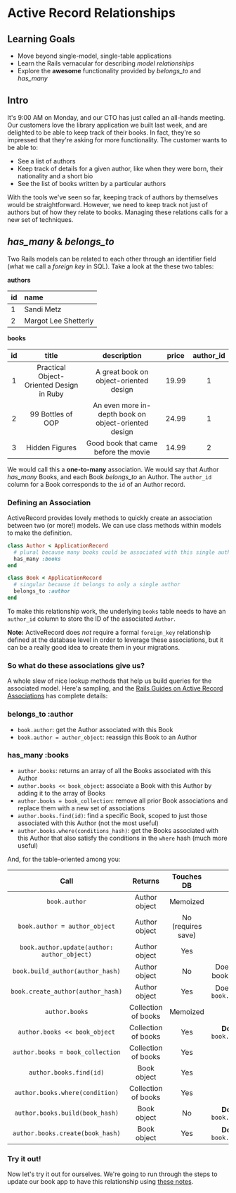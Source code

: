 # Active Record Relationships

## Learning Goals
- Move beyond single-model, single-table applications
- Learn the Rails vernacular for describing _model relationships_
- Explore the __awesome__ functionality provided by *belongs_to* and *has_many*

## Intro

It's 9:00 AM on Monday, and our CTO has just called an all-hands meeting. Our customers love the library application we built last week, and are delighted to be able to keep track of their books. In fact, they're so impressed that they're asking for more functionality. The customer wants to be able to:

- See a list of authors
- Keep track of details for a given author, like when they were born, their nationality and a short bio
- See the list of books written by a particular authors

With the tools we've seen so far, keeping track of authors by themselves would be straightforward. However, we need to keep track not just of authors but of how they relate to books. Managing these relations calls for a new set of techniques.

## *has_many* & *belongs_to*
Two Rails models can be related to each other through an identifier field (what we call a _foreign key_ in SQL). Take a look at the these two tables:

**authors**

| id | name     |
| :------------- | :------------- |
| 1       | Sandi Metz       |
| 2     | Margot Lee Shetterly |

**books**

|id | title                             | description | price | author_id |
|:-:|:--------------------------------:|:---------:|:---------:|:---------:|
| 1 | Practical Object-Oriented Design in Ruby |    A great book on object-oriented design| 19.99     | 1
| 2 | 99 Bottles of OOP        | An even more in-depth book on object-oriented design| 24.99|    1     |
| 3 | Hidden Figures                | Good book that came before the movie| 14.99 |    2    |

We would call this a __one-to-many__ association. We would say that Author *has_many* Books, and each Book *belongs_to* an Author. The `author_id` column for a Book corresponds to the `id` of an Author record.


### Defining an Association
ActiveRecord provides lovely methods to quickly create an association between two (or more!) models. We can use class methods within models to make the definition.

```ruby
class Author < ApplicationRecord
  # plural because many books could be associated with this single author
  has_many :books
end
```

```ruby
class Book < ApplicationRecord
  # singular because it belongs to only a single author
  belongs_to :author
end
```

To make this relationship work, the underlying `books` table needs to have an `author_id` column to store the ID of the associated `Author`.

__Note:__ ActiveRecord does _not_ require a formal `foreign_key` relationship defined at the database level in order to leverage these associations, but it can be a really good idea to create them in your migrations.

### So what do these associations give us?
A whole slew of nice lookup methods that help us build queries for the associated model. Here'a sampling, and the [Rails Guides on Active Record Associations](http://guides.rubyonrails.org/association_basics.html) has complete details:

### belongs_to :author
- `book.author`: get the Author associated with this Book
- `book.author = author_object`: reassign this Book to an Author

### has_many :books
- `author.books`: returns an array of all the Books associated with this Author
- `author.books << book_object`: associate a Book with this Author by adding it to the array of Books
- `author.books = book_collection`: remove all prior Book associations and replace them with a new set of associations
- `author.books.find(id)`: find a specific Book, scoped to just those associated with this Author (not the most useful)
- `author.books.where(conditions_hash)`: get the Books associated with this Author that also satisfy the conditions in the `where` hash (much more useful)


And, for the table-oriented among you:

| Call | Returns | Touches DB | Note |
|:----:|:-------:|:----------:|:----:|
| `book.author` | Author object | Memoized | |
| `book.author = author_object` | Author object | No (requires save) | |
| `book.author.update(author: author_object)` | Author object | Yes | |
| `book.build_author(author_hash)` | Author object | No | Does **not** set book.author_id |
| `book.create_author(author_hash)` | Author object | Yes | Does **not** set `book.author_id` |
| `author.books` | Collection of books | Memoized | |
| `author.books << book_object` | Collection of books | Yes | **Does** set `book.author_id` |
| `author.books = book_collection` | Collection of books | Yes | |
| `author.books.find(id)` |  Book object | Yes | |
| `author.books.where(condition)` |  Collection of books | Yes | |
| `author.books.build(book_hash)` | Book object | No | **Does** set `book.author_id` |
| `author.books.create(book_hash)` | Book object | Yes | **Does** set `book.author_id` |

### Try it out!
Now let's try it out for ourselves. We're going to run through the steps to update our book app to have this relationship using [these notes](exercises/active-record-relationships-exercise.md).
